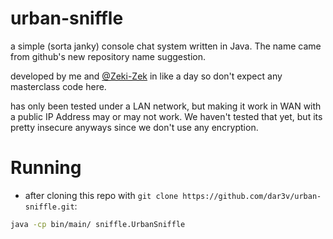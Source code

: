 # urban-sniffle

a simple (sorta janky) console chat system written in Java. The name came from github's new repository name suggestion.

developed by me and [@Zeki-Zek](https://github.com/Zeki-Zek) in like a day so don't expect any masterclass code here.

has only been tested under a LAN network, but making it work in WAN with a public IP Address may or may not work. We haven't tested that yet, but its pretty insecure anyways since we don't use any encryption.

# Running
- after cloning this repo with `git clone https://github.com/dar3v/urban-sniffle.git`:
```sh
java -cp bin/main/ sniffle.UrbanSniffle

```
